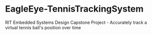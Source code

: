 # EagleEye-TennisTrackingSystem
 RIT Embedded Systems Design Capstone Project - Accurately track a virtual tennis ball's position over time
